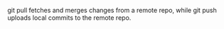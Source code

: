 git pull fetches and merges changes from a remote repo, while git push uploads local commits to the remote repo.